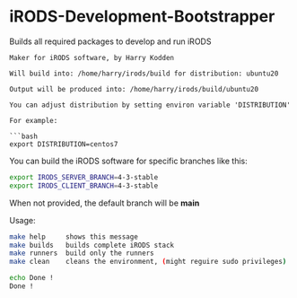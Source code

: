 # iRODS-Development-Bootstrapper

Builds all required packages to develop and run iRODS

```
Maker for iRODS software, by Harry Kodden

Will build into: /home/harry/irods/build for distribution: ubuntu20

Output will be produced into: /home/harry/irods/build/ubuntu20

You can adjust distribution by setting environ variable 'DISTRIBUTION'

For example:

```bash
export DISTRIBUTION=centos7
```

You can build the iRODS software for specific branches like this:

```bash
export IRODS_SERVER_BRANCH=4-3-stable
export IRODS_CLIENT_BRANCH=4-3-stable
```

When not provided, the default branch will be **main**

Usage:
```bash
make help     shows this message
make builds   builds complete iRODS stack
make runners  build only the runners
make clean    cleans the environment, (might reguire sudo privileges)

echo Done !
Done !
```
